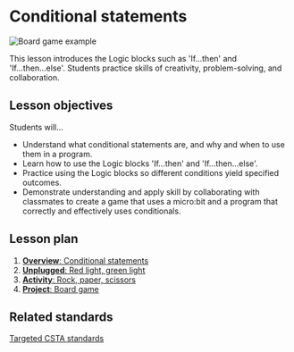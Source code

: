 # Conditional statements

![Board game example](/static/courses/csintro/conditionals/cover.jpg)

This lesson introduces the Logic blocks such as 'If...then' and 'If...then...else'.
Students practice skills of creativity, problem-solving, and collaboration.

## Lesson objectives

Students will...

* Understand what conditional statements are, and why and when to use them in a program.
* Learn how to use the Logic blocks 'If...then' and 'If…then...else'.
* Practice using the Logic blocks so different conditions yield specified outcomes.
* Demonstrate understanding and apply skill by collaborating with classmates to create a game that uses a micro:bit and a program that correctly and effectively uses conditionals. 

## Lesson plan

1. [**Overview**: Conditional statements](/courses/csintro/conditionals/overview)
2. [**Unplugged**: Red light, green light](/courses/csintro/conditionals/unplugged)
3. [**Activity**: Rock, paper, scissors](/courses/csintro/conditionals/activity)
4. [**Project**: Board game](/courses/csintro/conditionals/project)

## Related standards

[Targeted CSTA standards](/courses/csintro/conditionals/standards)

